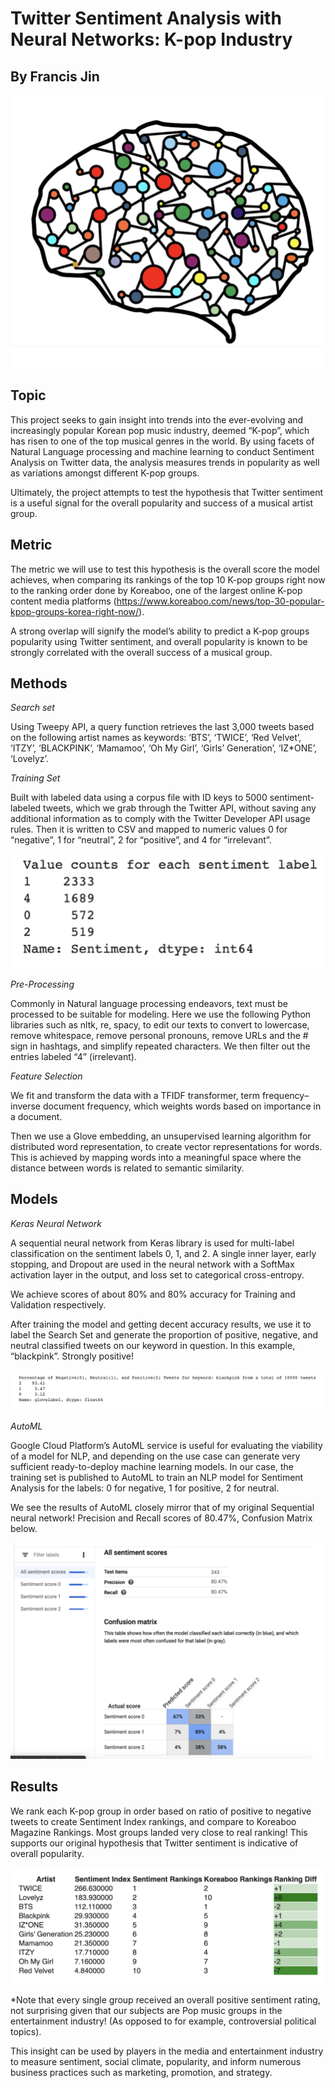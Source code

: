 # Twitter Sentiment Analysis with Neural Networks: K-pop Industry
## By Francis Jin 

![brain](/images/nn.png)


## Topic

This project seeks to gain insight into trends into the ever-evolving and increasingly popular Korean pop music industry, deemed “K-pop”, which has risen to one of the top musical genres in the world. By using facets of Natural Language processing and machine learning to conduct Sentiment Analysis on Twitter data, the analysis measures trends in popularity as well as variations amongst different K-pop groups. 

Ultimately, the project attempts to test the hypothesis that Twitter sentiment is a useful signal for the overall popularity and success of a musical artist group. 

## Metric

The metric we will use to test this hypothesis is the overall score the model achieves, when comparing its rankings of the top 10 K-pop groups right now to the ranking order done by Koreaboo, one of the largest online K-pop content media platforms (https://www.koreaboo.com/news/top-30-popular-kpop-groups-korea-right-now/). 

A strong overlap will signify the model’s ability to predict a K-pop groups popularity using Twitter sentiment, and overall popularity is known to be strongly correlated with the overall success of a musical group. 

## Methods

_Search set_

Using Tweepy API, a query function retrieves the last 3,000 tweets based on the following artist names as keywords: ‘BTS’, ‘TWICE’, ‘Red Velvet’, ‘ITZY’, ‘BLACKPINK’, ‘Mamamoo’, ‘Oh My Girl’, ‘Girls’ Generation’, ‘IZ*ONE’, ‘Lovelyz’. 

_Training Set_

Built with labeled data using a corpus file with ID keys to 5000 sentiment-labeled tweets, which we grab through the Twitter API, without saving any additional information as to comply with the Twitter Developer API usage rules. Then it is written to CSV and mapped to numeric values 0 for “negative”, 1 for “neutral”, 2 for “positive”, and 4 for “irrelevant”.

![](https://github.com/francisfjin/twitter-NLP/blob/gh-pages/images/valuecounts.png)

_Pre-Processing_

Commonly in Natural language processing endeavors, text must be processed to be suitable for modeling. Here we use the following Python libraries such as nltk, re, spacy, to edit our texts to convert to lowercase, remove whitespace, remove personal pronouns, remove URLs and the # sign in hashtags, and simplify repeated characters. We then filter out the entries labeled “4” (irrelevant). 

_Feature Selection_

We fit and transform the data with a TFIDF transformer, term frequency–inverse document frequency, which weights words based on importance in a document. 

Then we use a Glove embedding, an unsupervised learning algorithm for distributed word representation, to create vector representations for words. This is achieved by mapping words into a meaningful space where the distance between words is related to semantic similarity.

## Models

_Keras Neural Network_

A sequential neural network from Keras library is used for multi-label classification on the sentiment labels 0, 1, and 2. A single inner layer, early stopping, and Dropout are used in the neural network with a SoftMax activation layer in the output, and loss set to categorical cross-entropy. 

We achieve scores of about 80% and 80% accuracy for Training and Validation respectively.

After training the model and getting decent accuracy results, we use it to label the Search Set and generate the proportion of positive, negative, and neutral classified tweets on our keyword in question. In this example, “blackpink”.  Strongly positive!

![](https://github.com/francisfjin/twitter-NLP/blob/gh-pages/images/scores.png)

_AutoML_

Google Cloud Platform’s AutoML service is useful for evaluating the viability of a model for NLP, and depending on the use case can generate very sufficient ready-to-deploy machine learning models. In our case, the training set is published to AutoML to train an NLP model for Sentiment Analysis for the labels: 0 for negative, 1 for positive, 2 for neutral.

We see the results of AutoML closely mirror that of my original Sequential neural network! Precision and Recall scores of 80.47%, Confusion Matrix below.

![](https://github.com/francisfjin/twitter-NLP/blob/gh-pages/images/automl.png)

## Results

We rank each K-pop group in order based on ratio of positive to negative tweets to create Sentiment Index rankings, and compare to Koreaboo Magazine Rankings. Most groups landed very close to real ranking! This supports our original hypothesis that Twitter sentiment is indicative of overall popularity. 

![](https://github.com/francisfjin/twitter-NLP/blob/gh-pages/images/rankings.png)

*Note that every single group received an overall positive sentiment rating, not surprising given that our subjects are Pop music groups in the entertainment industry! (As opposed to for example, controversial political topics).

This insight can be used by players in the media and entertainment industry to measure sentiment, social climate, popularity, and inform numerous business practices such as marketing, promotion, and strategy. 

